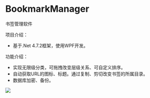 # BookmarkManager
书签管理软件

项目介绍：

- 基于.Net 4.7.2框架，使用WPF开发。

功能介绍：

- 实现无限级分类，可拖拽改变层级关系、可自定义排序。
- 自动获取URL的图标、标题。通过复制、剪切改变书签的所属目录。
- 数据库加密、备份。

![](https://user-images.githubusercontent.com/34276510/109255937-e70b3700-782f-11eb-9cb6-add08d84732b.png)
